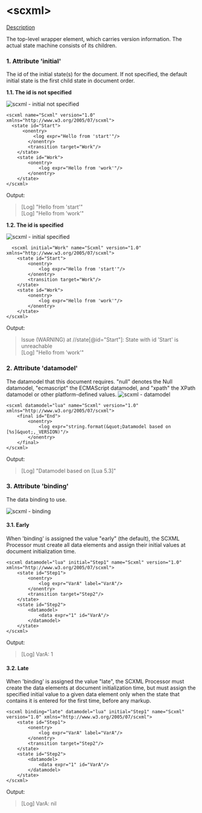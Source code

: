 # \<scxml\>

[Description](https://www.w3.org/TR/scxml/#scxml)

The top-level wrapper element, which carries version information. The actual state machine consists of its children. 

### 1. Attribute 'initial'

The id of the initial state(s) for the document. If not specified, the default initial state is the first child state in document order.

  **1.1. The id is not specified**
  
  ![scxml - initial not specified](https://user-images.githubusercontent.com/18611095/28070804-da550da4-6656-11e7-82b7-4d50e7b05a20.png)
  ```
  <scxml name="Scxml" version="1.0" xmlns="http://www.w3.org/2005/07/scxml">
  	<state id="Start">
  		<onentry>
	  		<log expr="Hello from 'start'"/>
		  </onentry>
		  <transition target="Work"/>
	  </state>
	  <state id="Work">
		  <onentry>
			  <log expr="Hello from 'work'"/>
		  </onentry>
	  </state>
  </scxml>
  ```
  Output:
  > [Log] "Hello from 'start'"  
  [Log] "Hello from 'work'"
  
  **1.2. The id is specified**
  
  ![scxml - initial specified](https://user-images.githubusercontent.com/18611095/28071346-54b1c212-6658-11e7-9eb0-1ec5363a1f33.png)
  
```
  <scxml initial="Work" name="Scxml" version="1.0" xmlns="http://www.w3.org/2005/07/scxml">
	<state id="Start">
		<onentry>
			<log expr="Hello from 'start'"/>
		</onentry>
		<transition target="Work"/>
	</state>
	<state id="Work">
		<onentry>
			<log expr="Hello from 'work'"/>
		</onentry>
	</state>
</scxml>
```
Output:
  > Issue (WARNING) at //state[@id="Start"]: State with id 'Start' is unreachable  
  >  [Log] "Hello from 'work'"

### 2. Attribute 'datamodel'
The datamodel that this document requires. "null" denotes the Null datamodel, "ecmascript" the ECMAScript datamodel, and "xpath" the XPath datamodel or other platform-defined values.
![scxml - datamodel](https://user-images.githubusercontent.com/18611095/28104254-cf2e29e2-66e2-11e7-84ff-669b4fde192d.png)

```
<scxml datamodel="lua" name="Scxml" version="1.0" xmlns="http://www.w3.org/2005/07/scxml">
	<final id="End">
		<onentry>
			<log expr="string.format(&quot;Datamodel based on [%s]&quot;,_VERSION)"/>
		</onentry>
	</final>
</scxml>
```
Output:
> [Log] "Datamodel based on [Lua 5.3]"

### 3. Attribute 'binding'
The data binding to use.

![scxml - binding](https://user-images.githubusercontent.com/18611095/28104477-e64e97f0-66e3-11e7-922b-93164f933ce3.png)

#### 3.1. Early
When 'binding' is assigned the value "early" (the default), the SCXML Processor must create all data elements and assign their initial values at document initialization time.

```
<scxml datamodel="lua" initial="Step1" name="Scxml" version="1.0" xmlns="http://www.w3.org/2005/07/scxml">
	<state id="Step1">
		<onentry>
			<log expr="VarA" label="VarA"/>
		</onentry>
		<transition target="Step2"/>
	</state>
	<state id="Step2">
		<datamodel>
			<data expr="1" id="VarA"/>
		</datamodel>
	</state>
</scxml>
```

Output:
> [Log] VarA: 1

#### 3.2. Late
When 'binding' is assigned the value "late", the SCXML Processor must create the data elements at document initialization time, but must assign the specified initial value to a given data element only when the state that contains it is entered for the first time, before any <onentry> markup.

```
<scxml binding="late" datamodel="lua" initial="Step1" name="Scxml" version="1.0" xmlns="http://www.w3.org/2005/07/scxml">
	<state id="Step1">
		<onentry>
			<log expr="VarA" label="VarA"/>
		</onentry>
		<transition target="Step2"/>
	</state>
	<state id="Step2">
		<datamodel>
			<data expr="1" id="VarA"/>
		</datamodel>
	</state>
</scxml>
```

Output:
> [Log] VarA: nil
